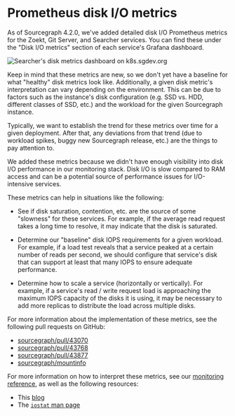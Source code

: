 # Prometheus disk I/O metrics

As of Sourcegraph 4.2.0,  we've added detailed disk I/O Prometheus metrics for the Zoekt, Git Server, and Searcher services. You can find these under the "Disk I/O metrics" section of each service's Grafana dashboard.

![Searcher's disk metrics dashboard on k8s.sgdev.org](https://storage.googleapis.com/sourcegraph-assets/disk-io-metrics.png)

Keep in mind that these metrics are new, so we don't yet have a baseline for what "healthy" disk metrics look like. Additionally, a given disk metric's interpretation can vary depending on the environment. This can be due to factors such as the instance's disk configuration (e.g. SSD vs. HDD, different classes of SSD, etc.) and the workload for the given Sourcegraph instance.

Typically, we want to establish the trend for these metrics over time for a given deployment. After that, any deviations from that trend (due to workload spikes, buggy new Sourcegraph release, etc.) are the things to pay attention to.

We added these metrics because we didn't have enough visibility into disk I/O performance in our monitoring stack. Disk I/O is slow compared to RAM access and can be a potential source of performance issues for I/O-intensive services.

These metrics can help in situations like the following:

- See if disk saturation, contention, etc. are the source of some "slowness" for these services. For example, if the average read request takes a long time to resolve, it may indicate that the disk is saturated.

- Determine our "baseline" disk IOPS requirements for a given workload. For example, if a load test reveals that a service peaked at a certain number of reads per second, we should configure that service's disk that can support at least that many IOPS to ensure adequate performance.

- Determine how to scale a service (horizontally or vertically). For example, if a service's read / write request load is approaching the maximum IOPS capacity of the disks it is using, it may be necessary to add more replicas to distribute the load across multiple disks.

For more information about the implementation of these metrics, see the following pull requests on GitHub:

- [sourcegraph/pull/43070](https://github.com/sourcegraph/sourcegraph/pull/43070)
- [sourcegraph/pull/43768](https://github.com/sourcegraph/sourcegraph/pull/43768)
- [sourcegraph/pull/43877](https://github.com/sourcegraph/sourcegraph/pull/43877)
- [sourcegraph/mountinfo](https://github.com/sourcegraph/mountinfo)

For more information on how to interpret these metrics, see our [monitoring reference](https://docs.sourcegraph.com/admin/observability/dashboards#zoekt-data-disk-i-o-metrics-only-available-on-sourcegraph-internal-instances), as well as the following resources:

- This [blog](https://coderwall.com/p/utc42q/understanding-iostat)
- The [`iostat` man page](https://man7.org/linux/man-pages/man1/iostat.1.html)
